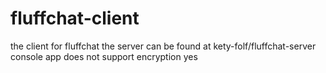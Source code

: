 # fluffchat-client
the client for fluffchat
the server can be found at 
kety-folf/fluffchat-server 
console app does not support encryption yes
